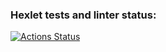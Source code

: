 ### Hexlet tests and linter status:
[![Actions Status](https://github.com/dimidroll450/frontend-project-lvl1/workflows/hexlet-check/badge.svg)](https://github.com/dimidroll450/frontend-project-lvl1/actions)